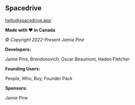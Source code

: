 ## Spacedrive

hello@spacedrive.app`

**Made with ♥️ in Canada**

_&copy; Copyright 2022-Present Jamie Pine_

**Developers:**

Jamie Pine, Brendonovich, Oscar Beaumont, Haden Fletcher

**Founding Users:**

People, Who, Buy, Founder Pack

**Sponsors:**

Jamie Pine
